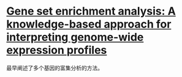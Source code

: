# [Gene set enrichment analysis: A knowledge-based approach for interpreting genome-wide expression profiles](https://www.ncbi.nlm.nih.gov/pmc/articles/PMC1239896/)

最早阐述了多个基因的富集分析的方法。
